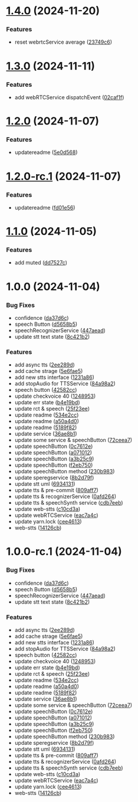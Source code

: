 # [1.4.0](https://github.com/yanyunchangfeng/web-stts/compare/v1.3.0...v1.4.0) (2024-11-20)

### Features

- reset webrtcService average ([23749c6](https://github.com/yanyunchangfeng/web-stts/commit/23749c629c9d6009b324f5a10848effe423c7fcc))

# [1.3.0](https://github.com/yanyunchangfeng/web-stts/compare/v1.2.0...v1.3.0) (2024-11-11)

### Features

- add webRTCService dispatchEvent ([02caf1f](https://github.com/yanyunchangfeng/web-stts/commit/02caf1fc0c848cbb554cdbec897140401ba49d35))

# [1.2.0](https://github.com/yanyunchangfeng/web-stts/compare/v1.1.0...v1.2.0) (2024-11-07)

### Features

- updatereadme ([5e0d568](https://github.com/yanyunchangfeng/web-stts/commit/5e0d568cd2aa6d7dd3f119cf9c2fe8fb4f5037c5))

# [1.2.0-rc.1](https://github.com/yanyunchangfeng/web-stts/compare/v1.1.0...v1.2.0-rc.1) (2024-11-07)

### Features

- updatereadme ([fd01e56](https://github.com/yanyunchangfeng/web-stts/commit/fd01e56a536c93305271108f6ff4528be9375536))

# [1.1.0](https://github.com/yanyunchangfeng/web-stts/compare/v1.0.0...v1.1.0) (2024-11-05)

### Features

- add muted ([dd7527c](https://github.com/yanyunchangfeng/web-stts/commit/dd7527c2d7c2eb372bf526dcfcfdb6bc07c7ee6a))

# 1.0.0 (2024-11-04)

### Bug Fixes

- confidence ([da37d6c](https://github.com/yanyunchangfeng/web-stts/commit/da37d6c83c4935771c8c4ecb6ffb00d6da147930))
- speech Button ([d5658b5](https://github.com/yanyunchangfeng/web-stts/commit/d5658b5be837709fb3918a4e3805d47bfbb059df))
- speechRecognizerService ([447aead](https://github.com/yanyunchangfeng/web-stts/commit/447aead0c5054b9668ecf53788b88c619a50893a))
- update stt text state ([8c421b2](https://github.com/yanyunchangfeng/web-stts/commit/8c421b2b917373b3444849aefa139ddebfcd72b5))

### Features

- add async tts ([2ee289d](https://github.com/yanyunchangfeng/web-stts/commit/2ee289d2ff64eba4889f5192c01222b5ac79e0e6))
- add cache strage ([5e6fae5](https://github.com/yanyunchangfeng/web-stts/commit/5e6fae52d39b4f76f50a6d6b7dc4cc8ee5ad86f1))
- add new stts interface ([1231a86](https://github.com/yanyunchangfeng/web-stts/commit/1231a86e762f74b3328355d51ec677e1a22df3b5))
- add stopAudio for TTSService ([84a98a2](https://github.com/yanyunchangfeng/web-stts/commit/84a98a28242b4d1260c121c28dd56b9a0ba4e9c7))
- speech button ([42582cc](https://github.com/yanyunchangfeng/web-stts/commit/42582cc5085cf4414cf3fc79a074526182c5a439))
- update checkvoice 40 ([1248953](https://github.com/yanyunchangfeng/web-stts/commit/124895389fb14e15bdf20465e2786806c97b2ccd))
- update err state ([b4e19bd](https://github.com/yanyunchangfeng/web-stts/commit/b4e19bd7af3de747f1b0c6fc559ccde7da1158c5))
- update rct & speech ([25f23ee](https://github.com/yanyunchangfeng/web-stts/commit/25f23eef48c48fa646a066e42be4ea63bdfaa035))
- update readme ([534e2cc](https://github.com/yanyunchangfeng/web-stts/commit/534e2ccf0361f0d1923dd00da5b5f8ac0bc4188c))
- update readme ([a50a4d0](https://github.com/yanyunchangfeng/web-stts/commit/a50a4d03f83672a5e097ab6c711e0a6259e14f58))
- update readme ([5189f82](https://github.com/yanyunchangfeng/web-stts/commit/5189f82d20d4012f34fd4fe918c8598bf4543903))
- update service ([36ae8b1](https://github.com/yanyunchangfeng/web-stts/commit/36ae8b15ef270cb5d7af042a96b41dc21e59e835))
- update some service & speechButton ([72ceea7](https://github.com/yanyunchangfeng/web-stts/commit/72ceea7430919d3cfbcb8bb8dbd2ed95a5efaa5b))
- update speechButton ([0c7612e](https://github.com/yanyunchangfeng/web-stts/commit/0c7612e10b1981c354498f6d0328446e6409655f))
- update speechButton ([a071012](https://github.com/yanyunchangfeng/web-stts/commit/a071012877211b8b2480fa6b398923af4eca9a58))
- update speechButton ([a3b25c9](https://github.com/yanyunchangfeng/web-stts/commit/a3b25c937f4d9a951c907dadfae98c03b2464f7a))
- update speechButton ([f2eb750](https://github.com/yanyunchangfeng/web-stts/commit/f2eb750486af61ca508c9b4e7f25b90d2198e818))
- update speechButton method ([230b983](https://github.com/yanyunchangfeng/web-stts/commit/230b983200004966bbd64c4d4bb456920505a918))
- update speregservice ([8b2d79f](https://github.com/yanyunchangfeng/web-stts/commit/8b2d79fc322ce93c2bd35bef2879650f325dfcca))
- update stt uml ([6934131](https://github.com/yanyunchangfeng/web-stts/commit/69341310fc745ecab4abae65817979c0658fe46d))
- update tts & pre-commit ([809aff7](https://github.com/yanyunchangfeng/web-stts/commit/809aff772e40aa9d6483075b930480fd42241dd6))
- update tts & recognizerService ([0afd264](https://github.com/yanyunchangfeng/web-stts/commit/0afd264d494b742fc2dc5cb78771d380417c16d1))
- update tts & speechSynth service ([cdb7eeb](https://github.com/yanyunchangfeng/web-stts/commit/cdb7eebf4ce6d9d641d4f54713b1385255770cec))
- update web-stts ([c10cd3a](https://github.com/yanyunchangfeng/web-stts/commit/c10cd3a43efec106a09d2903e80c89eb0d1250b4))
- update webRTCService ([eac7a4c](https://github.com/yanyunchangfeng/web-stts/commit/eac7a4ca670e6bab9a3e0dfd2f93e11c81b1e611))
- update yarn.lock ([cee4613](https://github.com/yanyunchangfeng/web-stts/commit/cee46139af4b05044c70d277a639de2bd6046260))
- web-stts ([14126cb](https://github.com/yanyunchangfeng/web-stts/commit/14126cb653e41513934300410d39b41d5d0aec5a))

# 1.0.0-rc.1 (2024-11-04)

### Bug Fixes

- confidence ([da37d6c](https://github.com/yanyunchangfeng/web-stts/commit/da37d6c83c4935771c8c4ecb6ffb00d6da147930))
- speech Button ([d5658b5](https://github.com/yanyunchangfeng/web-stts/commit/d5658b5be837709fb3918a4e3805d47bfbb059df))
- speechRecognizerService ([447aead](https://github.com/yanyunchangfeng/web-stts/commit/447aead0c5054b9668ecf53788b88c619a50893a))
- update stt text state ([8c421b2](https://github.com/yanyunchangfeng/web-stts/commit/8c421b2b917373b3444849aefa139ddebfcd72b5))

### Features

- add async tts ([2ee289d](https://github.com/yanyunchangfeng/web-stts/commit/2ee289d2ff64eba4889f5192c01222b5ac79e0e6))
- add cache strage ([5e6fae5](https://github.com/yanyunchangfeng/web-stts/commit/5e6fae52d39b4f76f50a6d6b7dc4cc8ee5ad86f1))
- add new stts interface ([1231a86](https://github.com/yanyunchangfeng/web-stts/commit/1231a86e762f74b3328355d51ec677e1a22df3b5))
- add stopAudio for TTSService ([84a98a2](https://github.com/yanyunchangfeng/web-stts/commit/84a98a28242b4d1260c121c28dd56b9a0ba4e9c7))
- speech button ([42582cc](https://github.com/yanyunchangfeng/web-stts/commit/42582cc5085cf4414cf3fc79a074526182c5a439))
- update checkvoice 40 ([1248953](https://github.com/yanyunchangfeng/web-stts/commit/124895389fb14e15bdf20465e2786806c97b2ccd))
- update err state ([b4e19bd](https://github.com/yanyunchangfeng/web-stts/commit/b4e19bd7af3de747f1b0c6fc559ccde7da1158c5))
- update rct & speech ([25f23ee](https://github.com/yanyunchangfeng/web-stts/commit/25f23eef48c48fa646a066e42be4ea63bdfaa035))
- update readme ([534e2cc](https://github.com/yanyunchangfeng/web-stts/commit/534e2ccf0361f0d1923dd00da5b5f8ac0bc4188c))
- update readme ([a50a4d0](https://github.com/yanyunchangfeng/web-stts/commit/a50a4d03f83672a5e097ab6c711e0a6259e14f58))
- update readme ([5189f82](https://github.com/yanyunchangfeng/web-stts/commit/5189f82d20d4012f34fd4fe918c8598bf4543903))
- update service ([36ae8b1](https://github.com/yanyunchangfeng/web-stts/commit/36ae8b15ef270cb5d7af042a96b41dc21e59e835))
- update some service & speechButton ([72ceea7](https://github.com/yanyunchangfeng/web-stts/commit/72ceea7430919d3cfbcb8bb8dbd2ed95a5efaa5b))
- update speechButton ([0c7612e](https://github.com/yanyunchangfeng/web-stts/commit/0c7612e10b1981c354498f6d0328446e6409655f))
- update speechButton ([a071012](https://github.com/yanyunchangfeng/web-stts/commit/a071012877211b8b2480fa6b398923af4eca9a58))
- update speechButton ([a3b25c9](https://github.com/yanyunchangfeng/web-stts/commit/a3b25c937f4d9a951c907dadfae98c03b2464f7a))
- update speechButton ([f2eb750](https://github.com/yanyunchangfeng/web-stts/commit/f2eb750486af61ca508c9b4e7f25b90d2198e818))
- update speechButton method ([230b983](https://github.com/yanyunchangfeng/web-stts/commit/230b983200004966bbd64c4d4bb456920505a918))
- update speregservice ([8b2d79f](https://github.com/yanyunchangfeng/web-stts/commit/8b2d79fc322ce93c2bd35bef2879650f325dfcca))
- update stt uml ([6934131](https://github.com/yanyunchangfeng/web-stts/commit/69341310fc745ecab4abae65817979c0658fe46d))
- update tts & pre-commit ([809aff7](https://github.com/yanyunchangfeng/web-stts/commit/809aff772e40aa9d6483075b930480fd42241dd6))
- update tts & recognizerService ([0afd264](https://github.com/yanyunchangfeng/web-stts/commit/0afd264d494b742fc2dc5cb78771d380417c16d1))
- update tts & speechSynth service ([cdb7eeb](https://github.com/yanyunchangfeng/web-stts/commit/cdb7eebf4ce6d9d641d4f54713b1385255770cec))
- update web-stts ([c10cd3a](https://github.com/yanyunchangfeng/web-stts/commit/c10cd3a43efec106a09d2903e80c89eb0d1250b4))
- update webRTCService ([eac7a4c](https://github.com/yanyunchangfeng/web-stts/commit/eac7a4ca670e6bab9a3e0dfd2f93e11c81b1e611))
- update yarn.lock ([cee4613](https://github.com/yanyunchangfeng/web-stts/commit/cee46139af4b05044c70d277a639de2bd6046260))
- web-stts ([14126cb](https://github.com/yanyunchangfeng/web-stts/commit/14126cb653e41513934300410d39b41d5d0aec5a))
